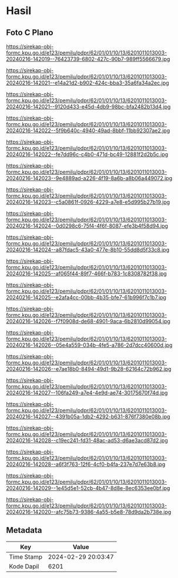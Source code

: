 # Hasil

## Foto C Plano

https://sirekap-obj-formc.kpu.go.id/e123/pemilu/pdpr/62/01/01/10/13/6201011013003-20240216-142019--76423739-6802-427c-90b7-989ff5566679.jpg

https://sirekap-obj-formc.kpu.go.id/e123/pemilu/pdpr/62/01/01/10/13/6201011013003-20240216-142021--e14a21d2-b902-424c-bba3-35a6fa34a2ec.jpg

https://sirekap-obj-formc.kpu.go.id/e123/pemilu/pdpr/62/01/01/10/13/6201011013003-20240216-142021--9120d433-e45d-4db9-98bc-bfa2482b13d4.jpg

https://sirekap-obj-formc.kpu.go.id/e123/pemilu/pdpr/62/01/01/10/13/6201011013003-20240216-142022--5f9b640c-4940-49ad-8bbf-11bb92307ae2.jpg

https://sirekap-obj-formc.kpu.go.id/e123/pemilu/pdpr/62/01/01/10/13/6201011013003-20240216-142022--fe7dd96c-c4b0-471d-bc49-12881f2d2b5c.jpg

https://sirekap-obj-formc.kpu.go.id/e123/pemilu/pdpr/62/01/01/10/13/6201011013003-20240216-142023--9e4889ad-a226-4f19-8a6b-a8b06a449072.jpg

https://sirekap-obj-formc.kpu.go.id/e123/pemilu/pdpr/62/01/01/10/13/6201011013003-20240216-142023--c5a0861f-0926-4229-a7e8-e5d995b27b19.jpg

https://sirekap-obj-formc.kpu.go.id/e123/pemilu/pdpr/62/01/01/10/13/6201011013003-20240216-142024--0d0298c6-75f4-4f6f-8087-efe3b4f58d94.jpg

https://sirekap-obj-formc.kpu.go.id/e123/pemilu/pdpr/62/01/01/10/13/6201011013003-20240216-142024--a87fdac5-43a0-477e-8b10-55dd8d5f33c8.jpg

https://sirekap-obj-formc.kpu.go.id/e123/pemilu/pdpr/62/01/01/10/13/6201011013003-20240216-142025--af065f44-89f7-466f-b783-1c8308782f38.jpg

https://sirekap-obj-formc.kpu.go.id/e123/pemilu/pdpr/62/01/01/10/13/6201011013003-20240216-142025--e2afa4cc-00bb-4b35-bfe7-61b996f7c1b7.jpg

https://sirekap-obj-formc.kpu.go.id/e123/pemilu/pdpr/62/01/01/10/13/6201011013003-20240216-142026--f7f0908d-de68-4901-9aca-6b2810d99054.jpg

https://sirekap-obj-formc.kpu.go.id/e123/pemilu/pdpr/62/01/01/10/13/6201011013003-20240216-142026--05e4a559-034b-4fe5-a786-2d7dcc40600d.jpg

https://sirekap-obj-formc.kpu.go.id/e123/pemilu/pdpr/62/01/01/10/13/6201011013003-20240216-142026--e7ae18b0-8494-49d1-9b28-62164c72b962.jpg

https://sirekap-obj-formc.kpu.go.id/e123/pemilu/pdpr/62/01/01/10/13/6201011013003-20240216-142027--106fa249-a7e4-4e9d-ae74-30175670f74d.jpg

https://sirekap-obj-formc.kpu.go.id/e123/pemilu/pdpr/62/01/01/10/13/6201011013003-20240216-142027--4391b05a-1db2-4292-b631-876f7380e08b.jpg

https://sirekap-obj-formc.kpu.go.id/e123/pemilu/pdpr/62/01/01/10/13/6201011013003-20240216-142028--c19ec241-fd31-48ac-ad53-d6ae3acd87d2.jpg

https://sirekap-obj-formc.kpu.go.id/e123/pemilu/pdpr/62/01/01/10/13/6201011013003-20240216-142028--a6f3f763-12f6-4cf0-b4fa-237e7d7e63b8.jpg

https://sirekap-obj-formc.kpu.go.id/e123/pemilu/pdpr/62/01/01/10/13/6201011013003-20240216-142029--1e45d5e1-52cb-4b47-8d8e-8ec6353ee0bf.jpg

https://sirekap-obj-formc.kpu.go.id/e123/pemilu/pdpr/62/01/01/10/13/6201011013003-20240216-142020--afc75b73-9386-4a55-b5e8-78d9da2b738e.jpg


## Metadata

| Key        | Value               |
| ---------- | ------------------- |
| Time Stamp | 2024-02-29 20:03:47 |
| Kode Dapil | 6201                |



